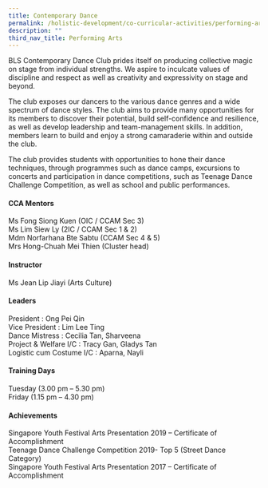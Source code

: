 ```yaml
---
title: Contemporary Dance
permalink: /holistic-development/co-curricular-activities/performing-arts/contemporary-dance/
description: ""
third_nav_title: Performing Arts
---
```

BLS Contemporary Dance Club prides itself on producing collective magic on stage from individual strengths. We aspire to inculcate values of discipline and respect as well as creativity and expressivity on stage and beyond.

The club exposes our dancers to the various dance genres and a wide spectrum of dance styles. The club aims to provide many opportunities for its members to discover their potential, build self-confidence and resilience, as well as develop leadership and team-management skills. In addition, members learn to build and enjoy a strong camaraderie within and outside the club.

The club provides students with opportunities to hone their dance techniques, through programmes such as dance camps, excursions to concerts and participation in dance competitions, such as Teenage Dance Challenge Competition, as well as school and public performances.

#### CCA Mentors
Ms Fong Siong Kuen (OIC / CCAM Sec 3)<br>
Ms Lim Siew Ly (2IC / CCAM Sec 1 & 2)<br>
Mdm Norfarhana Bte Sabtu (CCAM Sec 4 & 5)<br>
Mrs Hong-Chuah Mei Thien (Cluster head)<br>

#### Instructor
Ms Jean Lip Jiayi (Arts Culture)

#### Leaders
President : Ong Pei Qin<br>
Vice President : Lim Lee Ting<br>
Dance Mistress : Cecilia Tan, Sharveena<br>
Project & Welfare I/C : Tracy Gan, Gladys Tan<br>
Logistic cum Costume I/C : Aparna, Nayli

#### Training Days
Tuesday (3.00 pm – 5.30 pm)<br>
Friday (1.15 pm – 4.30 pm)

#### Achievements
Singapore Youth Festival Arts Presentation 2019 – Certificate of Accomplishment<br>
Teenage Dance Challenge Competition 2019- Top 5 (Street Dance Category)<br>
Singapore Youth Festival Arts Presentation 2017 – Certificate of Accomplishment